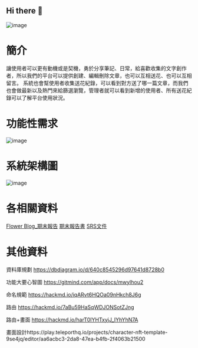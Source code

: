 ## Hi there 👋
![image](https://github.com/Flower-Blog/.github/assets/113336518/3500a8cb-9d6b-4bb0-8f46-0d5c6fa1025b)
<!--

**Here are some ideas to get you started:**

🙋‍♀️ A short introduction - what is your organization all about?
🌈 Contribution guidelines - how can the community get involved?
👩‍💻 Useful resources - where can the community find your docs? Is there anything else the community should know?
🍿 Fun facts - what does your team eat for breakfast?
🧙 Remember, you can do mighty things with the power of [Markdown](https://docs.github.com/github/writing-on-github/getting-started-with-writing-and-formatting-on-github/basic-writing-and-formatting-syntax)
-->

# 簡介
讓使用者可以更有動機或是契機，勇於分享筆記、日常，給喜歡收集的文字創作者，所以我們的平台可以提供創建、編輯刪除文章，也可以互相送花、也可以互相留言。
系統也會幫使用者收集送花紀錄，可以看到對方送了哪一篇文章，而我們也會做最新以及熱門來給篩選瀏覽，管理者就可以看到新增的使用者、所有送花紀錄可以了解平台使用狀況。

# 功能性需求
![image](https://github.com/Flower-Blog/.github/assets/113336518/510088f3-fe90-4021-8e33-01607ec83f49)

# 系統架構圖
![image](https://github.com/Flower-Blog/.github/assets/113336518/592afe36-9ad4-4831-826d-ff0d7f097721)

# 各相關資料
[Flower Blog_期末報告](https://drive.google.com/file/d/15cuC-Nk76LzRabltGs3_oCI-eTuC6B04/view?usp=sharing)
[期末報告書](https://docs.google.com/document/d/1eeibTr0VJkDIFWXNnt_XNSqm4Ijo-QQwTlcuwTSxmvE/edit?usp=sharing)
[SRS文件](https://docs.google.com/document/d/1XWdNSxJcF9-74S8kYoJMW3_uDwuaVYqZN5omR10sBJ8/edit?usp=sharing)

# 其他資料
資料庫規劃  https://dbdiagram.io/d/640c8545296d97641d8728b0

功能大要心智圖 https://gitmind.com/app/docs/mwylhou2

命名規範 https://hackmd.io/iqARvt6HQOa09nHkch8J6g

路由 https://hackmd.io/7aBu59HaSqWDJONSotZJng

路由+畫面 https://hackmd.io/harT0IYHTxyjJ_IYhYhN7A

畫面設計https://play.teleporthq.io/projects/character-nft-template-9se4jq/editor/aa6acbc3-2da8-47ea-b4fb-2f4063b21500


